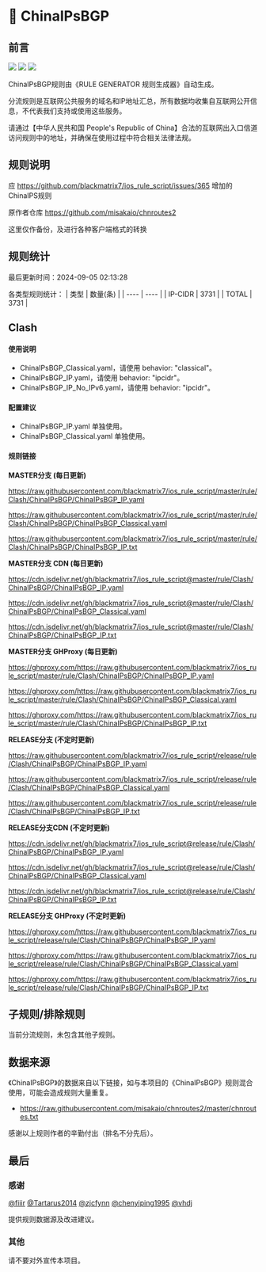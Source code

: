 # 🧸 ChinaIPsBGP

## 前言

![](https://shields.io/badge/-移除重复规则-ff69b4) ![](https://shields.io/badge/-DOMAIN--SUFFIX间合并-critical) ![](https://shields.io/badge/-DOMAIN--SUFFIX与DOMAIN--KEYWORD合并-blue) 

ChinaIPsBGP规则由《RULE GENERATOR 规则生成器》自动生成。

分流规则是互联网公共服务的域名和IP地址汇总，所有数据均收集自互联网公开信息，不代表我们支持或使用这些服务。

请通过【中华人民共和国 People's Republic of China】合法的互联网出入口信道访问规则中的地址，并确保在使用过程中符合相关法律法规。

## 规则说明
应 https://github.com/blackmatrix7/ios_rule_script/issues/365 增加的ChinaIPS规则

原作者仓库 https://github.com/misakaio/chnroutes2

这里仅作备份，及进行各种客户端格式的转换

## 规则统计

最后更新时间：2024-09-05 02:13:28

各类型规则统计：
| 类型 | 数量(条)  | 
| ---- | ----  |
| IP-CIDR | 3731  | 
| TOTAL | 3731  | 


## Clash 

#### 使用说明
- ChinaIPsBGP_Classical.yaml，请使用 behavior: "classical"。
- ChinaIPsBGP_IP.yaml，请使用 behavior: "ipcidr"。
- ChinaIPsBGP_IP_No_IPv6.yaml，请使用 behavior: "ipcidr"。

#### 配置建议
- ChinaIPsBGP_IP.yaml 单独使用。
- ChinaIPsBGP_Classical.yaml 单独使用。

#### 规则链接
**MASTER分支 (每日更新)**

https://raw.githubusercontent.com/blackmatrix7/ios_rule_script/master/rule/Clash/ChinaIPsBGP/ChinaIPsBGP_IP.yaml

https://raw.githubusercontent.com/blackmatrix7/ios_rule_script/master/rule/Clash/ChinaIPsBGP/ChinaIPsBGP_Classical.yaml

https://raw.githubusercontent.com/blackmatrix7/ios_rule_script/master/rule/Clash/ChinaIPsBGP/ChinaIPsBGP_IP.txt

**MASTER分支 CDN (每日更新)**

https://cdn.jsdelivr.net/gh/blackmatrix7/ios_rule_script@master/rule/Clash/ChinaIPsBGP/ChinaIPsBGP_IP.yaml

https://cdn.jsdelivr.net/gh/blackmatrix7/ios_rule_script@master/rule/Clash/ChinaIPsBGP/ChinaIPsBGP_Classical.yaml

https://cdn.jsdelivr.net/gh/blackmatrix7/ios_rule_script@master/rule/Clash/ChinaIPsBGP/ChinaIPsBGP_IP.txt

**MASTER分支 GHProxy (每日更新)**

https://ghproxy.com/https://raw.githubusercontent.com/blackmatrix7/ios_rule_script/master/rule/Clash/ChinaIPsBGP/ChinaIPsBGP_IP.yaml

https://ghproxy.com/https://raw.githubusercontent.com/blackmatrix7/ios_rule_script/master/rule/Clash/ChinaIPsBGP/ChinaIPsBGP_Classical.yaml

https://ghproxy.com/https://raw.githubusercontent.com/blackmatrix7/ios_rule_script/master/rule/Clash/ChinaIPsBGP/ChinaIPsBGP_IP.txt

**RELEASE分支 (不定时更新)**

https://raw.githubusercontent.com/blackmatrix7/ios_rule_script/release/rule/Clash/ChinaIPsBGP/ChinaIPsBGP_IP.yaml

https://raw.githubusercontent.com/blackmatrix7/ios_rule_script/release/rule/Clash/ChinaIPsBGP/ChinaIPsBGP_Classical.yaml

https://raw.githubusercontent.com/blackmatrix7/ios_rule_script/release/rule/Clash/ChinaIPsBGP/ChinaIPsBGP_IP.txt

**RELEASE分支CDN (不定时更新)**

https://cdn.jsdelivr.net/gh/blackmatrix7/ios_rule_script@release/rule/Clash/ChinaIPsBGP/ChinaIPsBGP_IP.yaml

https://cdn.jsdelivr.net/gh/blackmatrix7/ios_rule_script@release/rule/Clash/ChinaIPsBGP/ChinaIPsBGP_Classical.yaml

https://cdn.jsdelivr.net/gh/blackmatrix7/ios_rule_script@release/rule/Clash/ChinaIPsBGP/ChinaIPsBGP_IP.txt

**RELEASE分支 GHProxy (不定时更新)**

https://ghproxy.com/https://raw.githubusercontent.com/blackmatrix7/ios_rule_script/release/rule/Clash/ChinaIPsBGP/ChinaIPsBGP_IP.yaml

https://ghproxy.com/https://raw.githubusercontent.com/blackmatrix7/ios_rule_script/release/rule/Clash/ChinaIPsBGP/ChinaIPsBGP_Classical.yaml

https://ghproxy.com/https://raw.githubusercontent.com/blackmatrix7/ios_rule_script/release/rule/Clash/ChinaIPsBGP/ChinaIPsBGP_IP.txt

## 子规则/排除规则


当前分流规则，未包含其他子规则。

## 数据来源

《ChinaIPsBGP》的数据来自以下链接，如与本项目的《ChinaIPsBGP》规则混合使用，可能会造成规则大量重复。

- https://raw.githubusercontent.com/misakaio/chnroutes2/master/chnroutes.txt


感谢以上规则作者的辛勤付出（排名不分先后）。

## 最后

### 感谢

[@fiiir](https://github.com/fiiir) [@Tartarus2014](https://github.com/Tartarus2014) [@zjcfynn](https://github.com/zjcfynn) [@chenyiping1995](https://github.com/chenyiping1995) [@vhdj](https://github.com/vhdj)

提供规则数据源及改进建议。

### 其他

请不要对外宣传本项目。